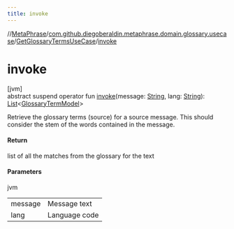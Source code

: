 ```yaml
---
title: invoke
---
```

//[MetaPhrase](../../../index.html)/[com.github.diegoberaldin.metaphrase.domain.glossary.usecase](../index.html)/[GetGlossaryTermsUseCase](index.html)/[invoke](invoke.html)



# invoke



[jvm]\
abstract suspend operator fun [invoke](invoke.html)(message: [String](https://kotlinlang.org/api/latest/jvm/stdlib/kotlin/-string/index.html), lang: [String](https://kotlinlang.org/api/latest/jvm/stdlib/kotlin/-string/index.html)): [List](https://kotlinlang.org/api/latest/jvm/stdlib/kotlin.collections/-list/index.html)&lt;[GlossaryTermModel](../../com.github.diegoberaldin.metaphrase.domain.glossary.data/-glossary-term-model/index.html)&gt;



Retrieve the glossary terms (source) for a source message. This should consider the stem of the words contained in the message.



#### Return



list of all the matches from the glossary for the text



#### Parameters


jvm

| | |
|---|---|
| message | Message text |
| lang | Language code |




